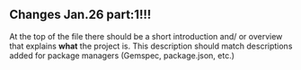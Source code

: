 ## Changes Jan.26 part:1!!!

At the top of the file there should be a short introduction and/ or overview that explains **what** the project is. This description should match descriptions added for package managers (Gemspec, package.json, etc.)
